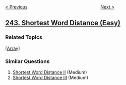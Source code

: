 <!--|This file generated by command(leetcode description); DO NOT EDIT.    |-->
<!--+----------------------------------------------------------------------+-->
<!--|@author    openset <openset.wang@gmail.com>                           |-->
<!--|@link      https://github.com/openset                                 |-->
<!--|@home      https://github.com/openset/leetcode                        |-->
<!--+----------------------------------------------------------------------+-->

[< Previous](https://github.com/openset/leetcode/tree/master/problems/valid-anagram "Valid Anagram")
　　　　　　　　　　　　　　　　
[Next >](https://github.com/openset/leetcode/tree/master/problems/shortest-word-distance-ii "Shortest Word Distance II")

## [243. Shortest Word Distance (Easy)](https://leetcode.com/problems/shortest-word-distance "最短单词距离")



### Related Topics
  [[Array](https://github.com/openset/leetcode/tree/master/tag/array/README.md)]

### Similar Questions
  1. [Shortest Word Distance II](https://github.com/openset/leetcode/tree/master/problems/shortest-word-distance-ii) (Medium)
  1. [Shortest Word Distance III](https://github.com/openset/leetcode/tree/master/problems/shortest-word-distance-iii) (Medium)
